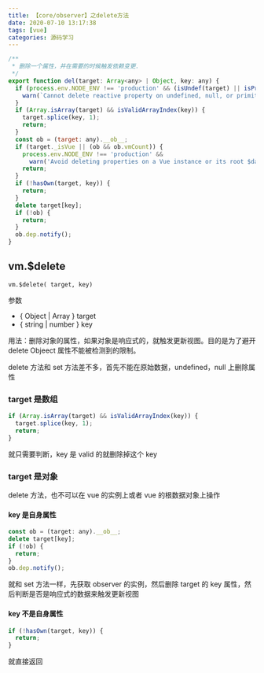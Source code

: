 ```yaml
---
title: 【core/observer】之delete方法
date: 2020-07-10 13:17:38
tags: [vue]
categories: 源码学习
---
```


```js
/**
 * 删除一个属性，并在需要的时候触发依赖变更.
 */
export function del(target: Array<any> | Object, key: any) {
  if (process.env.NODE_ENV !== 'production' && (isUndef(target) || isPrimitive(target))) {
    warn(`Cannot delete reactive property on undefined, null, or primitive value: ${(target: any)}`);
  }
  if (Array.isArray(target) && isValidArrayIndex(key)) {
    target.splice(key, 1);
    return;
  }
  const ob = (target: any).__ob__;
  if (target._isVue || (ob && ob.vmCount)) {
    process.env.NODE_ENV !== 'production' &&
      warn('Avoid deleting properties on a Vue instance or its root $data ' + '- just set it to null.');
    return;
  }
  if (!hasOwn(target, key)) {
    return;
  }
  delete target[key];
  if (!ob) {
    return;
  }
  ob.dep.notify();
}
```

## vm.$delete

`vm.$delete( target, key)`

参数

- { Object | Array } target
- { string | number } key

用法：删除对象的属性，如果对象是响应式的，就触发更新视图。目的是为了避开 delete Objeect 属性不能被检测到的限制。

delete 方法和 set 方法差不多，首先不能在原始数据，undefined，null 上删除属性

### target 是数组

```js
if (Array.isArray(target) && isValidArrayIndex(key)) {
  target.splice(key, 1);
  return;
}
```

就只需要判断，key 是 valid 的就删除掉这个 key

### target 是对象

delete 方法，也不可以在 vue 的实例上或者 vue 的根数据对象上操作

#### key 是自身属性

```js
const ob = (target: any).__ob__;
delete target[key];
if (!ob) {
  return;
}
ob.dep.notify();
```

就和 set 方法一样，先获取 observer 的实例，然后删除 target 的 key 属性，然后判断是否是响应式的数据来触发更新视图

#### key 不是自身属性

```js
if (!hasOwn(target, key)) {
  return;
}
```

就直接返回
